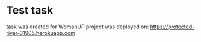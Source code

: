 # Test task

task was created for WomanUP
project was deployed on: https://protected-river-31905.herokuapp.com

